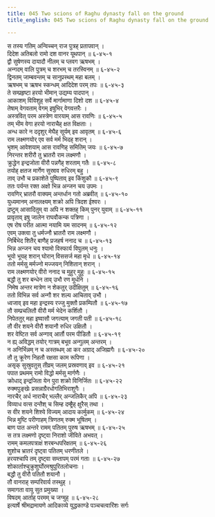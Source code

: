 ```yaml
---
title: 045 Two scions of Raghu dynasty fall on the ground
title_english: 045 Two scions of Raghu dynasty fall on the ground

---
```

<div class="audioEmbed"  caption="श्रीराम-हरिसीताराममूर्ति-घनपाठिभ्यां वचनम्" src="https://archive.org/download/Ramayana-recitation-Sriram-harisItArAmamUrti-Ghanapaati-v2/Kanda_6/Kanda_6_YK-045-Two_scions_of_Raghu_dynasty_fall_on_the_ground_0.mp3"></div>

स तस्य गतिम् अन्विच्चन् राज पुत्रह् प्रतापवान् ।  
दिदेश अतिबलो रामो दश वानर यूथपान् ॥ ६-४५-१  
द्वौ सुषेणस्य दायादौ नीलम् च प्लवग ऋषभम् ।  
अन्गदम् वालि पुत्रम् च शरभम् च तरस्विनम् ॥ ६-४५-२  
द्विनतम् जाम्बवन्तम् च सानुप्रस्थम् महा बलम् ।  
ऋषभम् च ऋषभ स्कन्धम् आदिदेश परम् तपः ॥ ६-४५-३  
ते सम्प्रहृष्टा हरयो भीमान् उद्यम्य पादपान् ।  
आकाशम् विविशुह् सर्वे मार्गामाणा दिशो दश ॥ ६-४५-४  
तेषाम् वेगवताम् वेगम् इषुभिर् वेगवत्तरैः ।  
अस्त्रवित् परम अस्त्रेण वारयाम् आस रावणिः ॥ ६-४५-५  
तम् भीम वेगा हरयो नाराचैह् क्षत विक्षताः ।  
अन्ध कारे न ददृशुर् मेघैह् सूर्यम् इव आवृतम् ॥ ६-४५-६  
राम लक्ष्मणयोर् एव सर्व मर्म भिदह् शरान् ।  
भृशम् आवेशयाम् आस रावणिह् समितिम् जयः ॥ ६-४५-७  
निरन्तर शरीरौ तु भ्रातरौ राम लक्ष्मणौ ।  
क्रुद्धेन इन्द्रजोता वीरौ पन्नगैह् शरताम् गतैः ॥ ६-४५-८  
तयोह् क्षतज मार्गेण सुस्राव रुधिरम् बहु ।  
ताव् उभौ च प्रकाशेते पुष्पिताव् इव किंशुकौ ॥ ६-४५-९  
ततः पर्यन्त रक्त अक्षो भिन्न अन्जन चय उपमः ।  
रावणिर् भ्रातरौ वाक्यम् अन्तर्धान गतो अब्रवीत् ॥ ६-४५-१०  
युध्यमानम् अनालक्ष्यम् शक्रो अपि त्रिदश ईश्वरः ।  
द्रष्टुम् आसादितुम् वा अपि न शक्तह् किम् पुनर् युवाम् ॥ ६-४५-११  
प्रावृताव् इषु जालेन राघवौकन्क पत्रिणा ।  
एष रोष परीत आत्मा नयामि यम सादनम् ॥ ६-४५-१२  
एवम् उक्त्वा तु धर्मज्नौ भ्रातरौ राम लक्ष्मणौ ।  
निर्बिभेद शितैर् बाणैह् प्रजहर्ष ननाद च ॥ ६-४५-१३  
भिन्न अन्जन चय श्यामो विस्फार्य विपुलम् धनुः ।  
भूयो भूयह् शरान् घोरान् विससर्ज महा मृधे ॥ ६-४५-१४  
ततो मर्मसु मर्मज्नो मज्जयन् निशितान् शरान् ।  
राम लक्ष्मणयोर् वीरो ननाद च मुहुर् मुहुः ॥ ६-४५-१५  
बद्धौ तु शर बन्धेन ताव् उभौ रण मूर्धनि ।  
निमेष अन्तर मात्रेण न शेकतुर् उदीक्षितुम् ॥ ६-४५-१६  
ततो विभिन्न सर्व अन्गौ शर शल्य आचिताव् उभौ ।  
ध्वजाव् इव महा इन्द्रस्य रज्जु मुक्तौ प्रकम्पितौ ॥ ६-४५-१७  
तौ सम्प्रचलितौ वीरौ मर्म भेदेन कर्शितौ ।  
निपेततुर् महा इष्वासौ जगत्याम् जगती पती ॥ ६-४५-१८  
तौ वीर शयने वीरौ शयानौ रुधिर उक्षितौ ।  
शर वेष्टित सर्व अन्गाव् आर्तौ परम पीडितौ ॥ ६-४५-१९  
न ह्य् अविद्धम् तयोर् गात्रम् बभूव अन्गुलम् अन्तरम् ।  
न अनिर्भिन्नम् न च अस्तब्धम् आ कर अग्राद् अजिह्मगैः ॥ ६-४५-२०  
तौ तु क्रूरेण निहतौ रक्षसा काम रूपिणा ।  
असृक् सुस्रुवतुस् तीव्रम् जलम् प्रस्रवणाव् इव ॥ ६-४५-२१  
पपात प्रथमम् रामो विद्धो मर्मसु मार्गणैः ।  
क्रोधाद् इन्द्रजिता येन पुरा शक्रो विनिर्जितः ॥ ६-४५-२२  
रुक्मपुङ्खेः प्रसन्नाग्रैरधोगतिभिराशुगैः ।  
नारचैर् अर्ध नाराचैर् भल्लैर् अन्जलिकैर् अपि ॥ ६-४५-२३  
विव्याध वत्स दन्तैश् च सिम्ह दम्ष्ट्रैह् क्षुरैस् तथा ।  
स वीर शयने शिश्ये विज्यम् आदाय कार्मुकम् ॥ ६-४५-२४  
भिन्न मुष्टि परीणाहम् त्रिणतम् रुक्म भूषितम् ।  
बाण पात अन्तरे रामम् पतितम् पुरुष ऋषभम् ॥ ६-४५-२५  
स तत्र लक्ष्मणो दृष्ट्वा निराशो जीविते अभवत् ।  
रामम् कमलपत्राक्षं शरबन्धपरिक्षतम् ॥ ६-४५-२६  
शुशोच भ्रातरं दृष्ट्वा पतितम् धरणीतले ।  
हरयश्चापि तम् दृष्ट्वा सम्तापम् परमं गताः ॥ ६-४५-२७  
शोकार्ताश्चुक्रुशुर्घोरमश्रुपूरितलोचनाः ।  
बद्धौ तु वीरौ पतितौ शयानौ ।  
तौ वानराह् सम्परिवार्य तस्थुह् ।  
समागता वायु सुत प्रमुख्या ।  
विषदम् आर्ताह् परमम् च जग्मुह् ॥ ६-४५-२८  
इत्यार्षे श्रीमद्रामायणे आदिकाव्ये युद्धकाण्डे पञ्चचत्वारिंशः सर्गः
